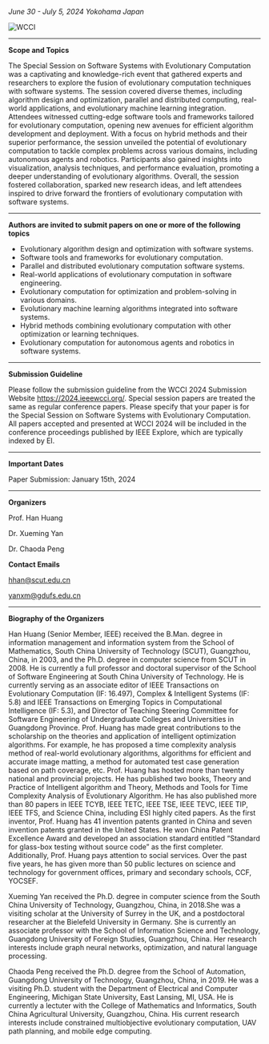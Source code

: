 *June 30 - July 5, 2024  Yokohama Japan*

![WCCI](WCCI.png)

****

**Scope and Topics**

The Special Session on Software Systems with Evolutionary Computation was a captivating and knowledge-rich event that gathered experts and researchers to explore the fusion of evolutionary computation techniques with software systems. The session covered diverse themes, including algorithm design and optimization, parallel and distributed computing, real-world applications, and evolutionary machine learning integration. Attendees witnessed cutting-edge software tools and frameworks tailored for evolutionary computation, opening new avenues for efficient algorithm development and deployment. With a focus on hybrid methods and their superior performance, the session unveiled the potential of evolutionary computation to tackle complex problems across various domains, including autonomous agents and robotics. Participants also gained insights into visualization, analysis techniques, and performance evaluation, promoting a deeper understanding of evolutionary algorithms. Overall, the session fostered collaboration, sparked new research ideas, and left attendees inspired to drive forward the frontiers of evolutionary computation with software systems.


****

**Authors are invited to submit papers on one or more of the following topics**

- Evolutionary algorithm design and optimization with software systems.
- Software tools and frameworks for evolutionary computation.
- Parallel and distributed evolutionary computation software systems.
- Real-world applications of evolutionary computation in software engineering.
- Evolutionary computation for optimization and problem-solving in various domains.
- Evolutionary machine learning algorithms integrated into software systems.
- Hybrid methods combining evolutionary computation with other optimization or learning techniques.
- Evolutionary computation for autonomous agents and robotics in software systems.


****

**Submission Guideline**


Please follow the submission guideline from the WCCI 2024 Submission Website <https://2024.ieeewcci.org/>. Special session papers are treated the same as regular conference papers. Please specify that your paper is for the Special Session on Software Systems with Evolutionary Computation. All papers accepted and presented at WCCI 2024 will be included in the conference proceedings published by IEEE Explore, which are typically indexed by EI.

****

**Important Dates**


Paper Submission: January 15th, 2024



****

**Organizers**


Prof. Han Huang

Dr. Xueming Yan

Dr. Chaoda Peng


**Contact Emails**

<hhan@scut.edu.cn>

<yanxm@gdufs.edu.cn>


****

**Biography of the Organizers**


Han Huang (Senior Member, IEEE) received the B.Man. degree in information management and information system from the School of Mathematics, South China University of Technology (SCUT), Guangzhou, China, in 2003, and the Ph.D. degree in computer science from SCUT in 2008. He is currently a full professor and doctoral supervisor of the School of Software Engineering at South China University of Technology. He is currently serving as an associate editor of IEEE Transactions on Evolutionary Computation (IF: 16.497), Complex & Intelligent Systems (IF: 5.8) and IEEE Transactions on Emerging Topics in Computational Intelligence (IF: 5.3), and Director of Teaching Steering Committee for Software Engineering of Undergraduate Colleges and Universities in Guangdong Province. Prof. Huang has made great contributions to the scholarship on the theories and application of intelligent optimization algorithms. For example, he has proposed a time complexity analysis method of real-world evolutionary algorithms, algorithms for efficient and accurate image matting, a method for automated test case generation based on path coverage, etc. Prof. Huang has hosted more than twenty national and provincial projects. He has published two books, Theory and Practice of Intelligent algorithm and Theory, Methods and Tools for Time Complexity Analysis of Evolutionary Algorithm. He has also published more than 80 papers in IEEE TCYB, IEEE TETC, IEEE TSE, IEEE TEVC, IEEE TIP, IEEE TFS, and Science China, including ESI highly cited papers. As the first inventor, Prof. Huang has 41 invention patents granted in China and seven invention patents granted in the United States. He won China Patent Excellence Award and developed an association standard entitled “Standard for glass-box testing without source code” as the first completer. Additionally, Prof. Huang pays attention to social services. Over the past five years, he has given more than 50 public lectures on science and technology for government offices, primary and secondary schools, CCF, YOCSEF.

Xueming Yan received the Ph.D. degree in computer science from the South China University of Technology, Guangzhou, China, in 2018.She was a visiting scholar at the University of Surrey in the UK, and a postdoctoral researcher at the Bielefeld University in Germany. She is currently an associate professor with the School of Information Science and Technology, Guangdong University of Foreign Studies, Guangzhou, China. Her research interests include graph neural networks, optimization, and natural language processing.

Chaoda Peng received the Ph.D. degree from the School of Automation, Guangdong University of Technology, Guangzhou, China, in 2019. He was a visiting Ph.D. student with the Department of Electrical and Computer Engineering, Michigan State University, East Lansing, MI, USA. He is currently a lectuter with the College of Mathematics and Informatics, South China Agricultural University, Guangzhou, China. His current research interests include constrained multiobjective evolutionary computation, UAV path planning, and mobile edge computing.


